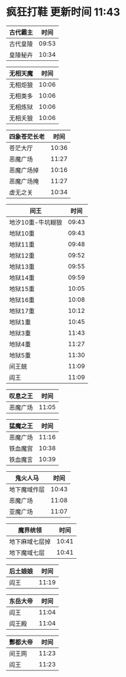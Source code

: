 # 疯狂打鞋 更新时间 11:43

| 古代霸主   | 时间    |
|--------|-------|
| 古代皇陵 | 09:53 |
| 皇陵秘卉 | 10:34 |

| 无相天魔   | 时间    |
|--------|-------|
| 无相炬狼 | 10:06 |
| 无相类多 | 10:06 |
| 无相炼狱 | 10:06 |
| 无相夭狼 | 10:06 |

| 四象苍茫长老   | 时间    |
|--------|-------|
| 苍茫大厅 | 10:36 |
| 恶魔广场 | 11:27 |
| 恶魔广场掉 | 10:16 |
| 恶魔广场掩 | 11:27 |
| 虚无之关 | 10:34 |

| 间王   | 时间    |
|--------|-------|
| 地汐10重-牛坑糊狼 | 09:43 |
| 地狱10重 | 09:43 |
| 地狱11重 | 09:48 |
| 地狱12重 | 09:52 |
| 地狱13重 | 09:55 |
| 地狱14重 | 09:59 |
| 地狱15重 | 10:05 |
| 地狱16重 | 10:08 |
| 地狱17重 | 10:12 |
| 地狱1重 | 10:45 |
| 地狱3重 | 11:43 |
| 地狱4重 | 11:27 |
| 地狱5重 | 11:30 |
| 间王兢 | 11:09 |
| 阎王 | 11:09 |

| 叹息之王   | 时间    |
|--------|-------|
| 恶魔广场 | 11:05 |

| 猛魔之王   | 时间    |
|--------|-------|
| 恶魔广场 | 11:16 |
| 铁血魔宫 | 10:38 |
| 铁血魔言 | 10:39 |

| 鬼火人马   | 时间    |
|--------|-------|
| 地下魔域作层 | 10:43 |
| 恶魔广场 | 11:08 |
| 亚魔广场 | 11:07 |

| 魔界统领   | 时间    |
|--------|-------|
| 地下麻域七层掉 | 10:41 |
| 地下魔域七层 | 10:41 |

| 后土娘娘   | 时间    |
|--------|-------|
| 阎王 | 11:19 |

| 东岳大帝   | 时间    |
|--------|-------|
| 阎王 | 11:04 |
| 阎王殿 | 11:04 |

| 酆都大帝   | 时间    |
|--------|-------|
| 间王网 | 11:23 |
| 阎王 | 11:23 |